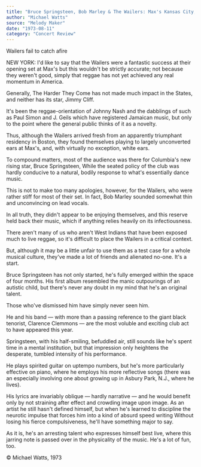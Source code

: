 ```yaml
---
title: "Bruce Springsteen, Bob Marley & The Wailers: Max's Kansas City, New York, NY"
author: "Michael Watts"
source: "Melody Maker"
date: "1973-08-11"
category: "Concert Review"
---
```


Wailers fail to catch afire

NEW YORK: I'd like to say that the Wailers were a fantastic success at their opening set at Max's but this wouldn't be strictly accurate; not because they weren't good, simply that reggae has not yet achieved any real momentum in America.

Generally, The Harder They Come has not made much impact in the States, and neither has its star, Jimmy Cliff.

It's been the reggae-orientation of Johnny Nash and the dabblings of such as Paul Simon and J. Geils which have registered Jamaican music, but only to the point where the general public thinks of it as a novelty.

Thus, although the Wailers arrived fresh from an apparently triumphant residency in Boston, they found themselves playing to largely unconverted ears at Max's, and, with virtually no exception, white ears.

To compound matters, most of the audience was there for Columbia's new rising star, Bruce Springsteen, While the seated policy of the club was hardly conducive to a natural, bodily response to what's essentially dance music.

This is not to make too many apologies, however, for the Wailers, who were rather stiff for most of their set. In fact, Bob Marley sounded somewhat thin and unconvincing on lead vocals.

In all truth, they didn't appear to be enjoying themselves, and this reserve held back their music, which if anything relies heavily on its infectiousness.

There aren't many of us who aren't West Indians that have been exposed much to live reggae, so it's difficult to place the Wailers in a critical context.

But, although it may be a little unfair to use them as a test case for a whole musical culture, they've made a lot of friends and alienated no-one. It's a start.

Bruce Springsteen has not only started, he's fully emerged within the space of four months. His first album resembled the manic outpourings of an autistic child, but there's never any doubt in my mind that he's an original talent.

Those who've dismissed him have simply never seen him.

He and his band — with more than a passing reference to the giant black tenorist, Clarence Clemmons — are the most voluble and exciting club act to have appeared this year.

Springsteen, with his half-smiling, befuddled air, still sounds like he's spent time in a mental institution, but that impression only heightens the desperate, tumbled intensity of his performance.

He plays spirited guitar on uptempo numbers, but he's more particularly effective on piano, where he employs his more reflective songs (there was an especially involving one about growing up in Asbury Park, N.J., where he lives).

His lyrics are invariably oblique — hardly narrative — and he would benefit only by not straining after effect and crowding image upon image. As an artist he still hasn't defined himself, but when he's learned to discipline the neurotic impulse that forces him into a kind of absurd speed writing Without losing his fierce compulsiveness, he'll have something major to say.

As it is, he's an arresting talent who expresses himself best live, where this jarring note is passed over in the physicality of the music. He's a lot of fun, too.

© Michael Watts, 1973
